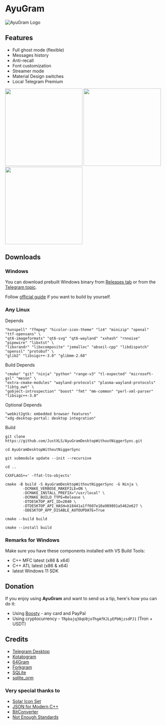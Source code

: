 # AyuGram

![AyuGram Logo](.github/AyuGram.png)

## Features

- Full ghost mode (flexible)
- Messages history
- Anti-recall
- Font customization
- Streamer mode
- Material Design switches
- Local Telegram Premium

<img src='.github/demos/demo1.png' width='250'> <img src='.github/demos/demo2.png' width='250'> <img src='.github/demos/demo3.png' width='250'>

## Downloads

### Windows

You can download prebuilt Windows binary from [Releases tab](https://github.com/AyuGram/AyuGramDesktop/releases) or from
the [Telegram topic](https://t.me/ayugramchat/12788).

Follow [official guide](https://github.com/AyuGram/AyuGramDesktop/blob/dev/docs/building-win-x64.md) if you want to
build by yourself.

### Any Linux

Depends 
```
"hunspell" "ffmpeg" "hicolor-icon-theme" "lz4" "minizip" "openal" "ttf-opensans" \
"qt6-imageformats" "qt6-svg" "qt6-wayland" "xxhash" "rnnoise" "pipewire" "libxtst" \
"libxrandr" "libxcomposite" "jemalloc" "abseil-cpp" "libdispatch" "openssl" "protobuf" \
"glib2" "libsigc++-3.0" "glibmm-2.68"
```

Build Depends
```
"cmake" "git" "ninja" "python" "range-v3" "tl-expected" "microsoft-gsl" "meson" \
"extra-cmake-modules" "wayland-protocols" "plasma-wayland-protocols" "libtg_owt" \
"gobject-introspection" "boost" "fmt" "mm-common" "perl-xml-parser" "libsigc++-3.0"
```

Optional Depends
```
"webkit2gtk: embedded browser features"
"xdg-desktop-portal: desktop integration"
```

Build
```
git clone https://github.com/JustXLS/AyuGramDesktopWithoutNiggerSync.git
```
```
cd AyuGramDesktopWithoutNiggerSync
```
```
git submodule update --init --recursive
```
```
cd ..
```
```
CXXFLAGS+=' -ffat-lto-objects'
```
```
cmake -B build -S AyuGramDesktopWithoutNiggerSync -G Ninja \
        -DCMAKE_VERBOSE_MAKEFILE=ON \
        -DCMAKE_INSTALL_PREFIX="/usr/local" \
        -DCMAKE_BUILD_TYPE=Release \
        -DTDESKTOP_API_ID=2040 \
        -DTDESKTOP_API_HASH=b18441a1ff607e10a989891a5462e627 \
        -DDESKTOP_APP_DISABLE_AUTOUPDATE=True
```
```        
cmake --build build
```
```
cmake --install build
```
### Remarks for Windows

Make sure you have these components installed with VS Build Tools:

- C++ MFC latest (x86 & x64)
- C++ ATL latest (x86 & x64)
- latest Windows 11 SDK

## Donation

If you enjoy using **AyuGram** and want to send us a tip, here's how you can do it:

- Using [Boosty](https://boosty.to/alexeyzavar) - any card and PayPal
- Using cryptocurrency - `TRpbajq38qU8joThgAfKJLyEPbNjzsdPJ1` (Tron + USDT)

## Credits

- [Telegram Desktop](https://github.com/telegramdesktop/tdesktop)
- [Kotatogram](https://github.com/kotatogram/kotatogram-desktop)
- [64Gram](https://github.com/TDesktop-x64/tdesktop)
- [Forkgram](https://github.com/forkgram/tdesktop)
- [SQLite](https://github.com/sqlite/sqlite)
- [sqlite_orm](https://github.com/fnc12/sqlite_orm)

### Very special thanks to

- [Solar Icon Set](https://solariconset.com/)
- [JSON for Modern C++](https://github.com/nlohmann/json)
- [BitConverter](https://github.com/YanjieHe/BitConverter)
- [Not Enough Standards](https://github.com/Alairion/not-enough-standards)
